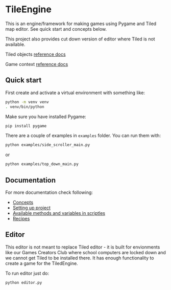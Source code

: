 # TileEngine

This is an engine/framework for making games using Pygame and Tiled map editor. See quick start and concepts below.

This project also provides cut down version of editor where Tiled is not available.

Tiled objects [reference docs](docs/reference.md#tiled-objects)

Game context [reference docs](docs/reference.md#game-context)

## Quick start

First create and activate a virtual environment with something like:

```bash
python -m venv venv
. venv/bin/python
```

Make sure you have installed Pygame:

```bash
pip install pygame
```

There are a couple of examples in `examples` folder. You can run them with:

```bash
python examples/side_scroller_main.py
```

or

```bash
python examples/top_down_main.py
```

## Documentation

For more documentation check following:
- [Concepts](docs/concepts.md)
- [Setting up project](docs/project-setup.md)
- [Available methods and variables in scriptles](docs/reference.md)
- [Recipes](docs/recipes.md)

## Editor

This editor is not meant to replace Tiled editor - it is built for envionments like
our Games Creators Club where school computers are locked down and we cannot get
Tiled to be installed there. It has enough functionality to create a game for the
TiledEngine.

To run editor just do:

```bash
python editor.py
```
